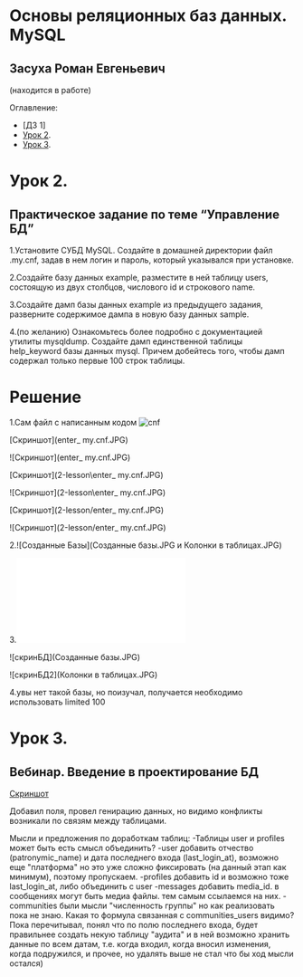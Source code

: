 # Основы реляционных баз данных. MySQL
## Засуха Роман Евгеньевич
(находится в работе)

Оглавление:
- [ДЗ 1]
- [Урок 2](#Урок-2).
- [Урок 3](#Урок-3).


# Урок 2.
## Практическое задание по теме “Управление БД”

1.Установите СУБД MySQL. Создайте в домашней директории файл .my.cnf, задав в нем логин и пароль, который указывался при установке.

2.Создайте базу данных example, разместите в ней таблицу users, состоящую из двух столбцов, числового id и строкового name.

3.Создайте дамп базы данных example из предыдущего задания, разверните содержимое дампа в новую базу данных sample.

4.(по желанию) Ознакомьтесь более подробно с документацией утилиты mysqldump. Создайте дамп единственной таблицы help_keyword базы данных mysql. Причем добейтесь того, чтобы дамп содержал только первые 100 строк таблицы.

# Решение

1.Сам файл с написанным кодом
![cnf](.my.cnf)

[Скриншот](enter_ my.cnf.JPG)

![Скриншот](enter_ my.cnf.JPG)

[Скриншот](2-lesson\enter_ my.cnf.JPG)

![Скриншот](2-lesson\enter_ my.cnf.JPG)

[Скриншот](2-lesson/enter_ my.cnf.JPG)

![Скриншот](2-lesson/enter_ my.cnf.JPG)




2.![Созданные Базы](Созданные базы.JPG и Колонки в таблицах.JPG)

3.![скрипт дампа](example.sql)

![скринБД](Созданные базы.JPG)  

![скринБД2](Колонки в таблицах.JPG)

4.увы нет такой базы, но поизучал, получается необходимо использовать limited 100

# Урок 3.
## Вебинар. Введение в проектирование БД

[Скриншот](db_tables_full.JPG)

Добавил поля, провел генирацию данных, но видимо конфликты возникали по связям между таблицами. 

Мысли и предложения по доработкам таблиц:
-Таблицы user и profiles может быть есть смысл объединить?
-user добавить отчество (patronymic_name) и дата последнего входа (last_login_at), возможно еще "платформа" но это уже сложно фиксировать (на данный этап как минимум), поэтому пропускаем.
-profiles добавить id и возможно тоже last_login_at, либо объединить с user
-messages добавить media_id. в сообщениях могут быть медиа файлы. тем самым ссылаемся на них.
-communities были мысли "численность группы" но как реализовать пока не знаю. Какая то формула связанная с communities_users видимо?
Пока перечитывал, понял что по полю последнего входа, будет правильнее создать некую таблицу "аудита" и в ней возможно хранить данные по всем датам, т.е. когда входил, когда вносил изменения, когда подружился, и прочее, но удалять выше не стал что бы ход мысли остался)
